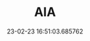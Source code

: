 ---
date: 23-02-23 16:51:03.685762
excerpt: ATHENS INTERNATIONAL AIRPORT S.A
header:
  teaser: assets/images/logos/partners_logos/pngs/AIA_Logo.png
order: 12
sidebar:
- image: assets/images/logos/partners_logos/pngs/AIA_Logo.png
  image_alt: logo
  text: TBC
  title: Role
title: AIA
---